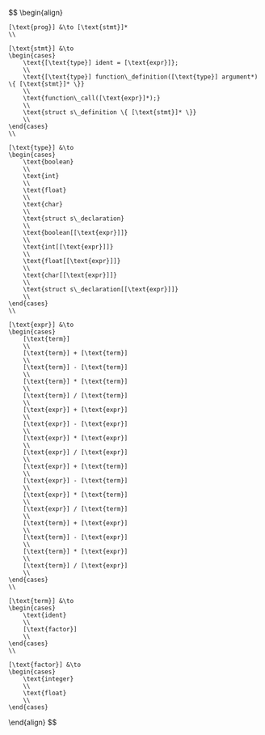 $$
\begin{align}

    [\text{prog}] &\to [\text{stmt}]*
    \\

    [\text{stmt}] &\to
    \begin{cases}
        \text{[\text{type}] ident = [\text{expr}]};
        \\
        \text{[\text{type}] function\_definition([\text{type}] argument*) \{ [\text{stmt}]* \}}
        \\
        \text{function\_call([\text{expr}]*);}
        \\
        \text{struct s\_definition \{ [\text{stmt}]* \}}
        \\
    \end{cases}
    \\

    [\text{type}] &\to
    \begin{cases}
        \text{boolean}
        \\
        \text{int}
        \\
        \text{float}
        \\
        \text{char}
        \\
        \text{struct s\_declaration}
        \\
        \text{boolean[[\text{expr}]]}
        \\
        \text{int[[\text{expr}]]}
        \\
        \text{float[[\text{expr}]]}
        \\
        \text{char[[\text{expr}]]}
        \\
        \text{struct s\_declaration[[\text{expr}]]}
        \\
    \end{cases}
    \\

    [\text{expr}] &\to
    \begin{cases}
        [\text{term}]
        \\
        [\text{term}] + [\text{term}]
        \\
        [\text{term}] - [\text{term}]
        \\
        [\text{term}] * [\text{term}]
        \\
        [\text{term}] / [\text{term}]
        \\
        [\text{expr}] + [\text{expr}]
        \\
        [\text{expr}] - [\text{expr}]
        \\
        [\text{expr}] * [\text{expr}]
        \\
        [\text{expr}] / [\text{expr}]
        \\
        [\text{expr}] + [\text{term}]
        \\
        [\text{expr}] - [\text{term}]
        \\
        [\text{expr}] * [\text{term}]
        \\
        [\text{expr}] / [\text{term}]
        \\
        [\text{term}] + [\text{expr}]
        \\
        [\text{term}] - [\text{expr}]
        \\
        [\text{term}] * [\text{expr}]
        \\
        [\text{term}] / [\text{expr}]
        \\
    \end{cases}
    \\

    [\text{term}] &\to
    \begin{cases}
        \text{ident}
        \\
        [\text{factor}]
        \\
    \end{cases}
    \\

    [\text{factor}] &\to
    \begin{cases}
        \text{integer}
        \\
        \text{float}
        \\
    \end{cases}

\end{align}
$$